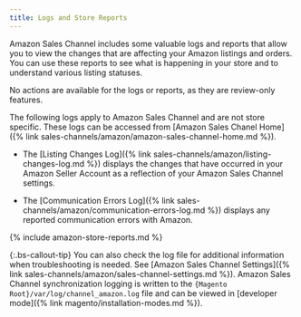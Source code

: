 ```yaml
---
title: Logs and Store Reports 
---
```


Amazon Sales Channel includes some valuable logs and reports that allow you to view the changes that are affecting your Amazon listings and orders. You can use these reports to see what is happening in your store and to understand various listing statuses.

No actions are available for the logs or reports, as they are review-only features.

The following logs apply to Amazon Sales Channel and are not store specific. These logs can be accessed from [Amazon Sales Chanel Home]({% link sales-channels/amazon/amazon-sales-channel-home.md %}).

- The [Listing Changes Log]({% link sales-channels/amazon/listing-changes-log.md %}) displays the changes that have occurred in your Amazon Seller Account as a reflection of your Amazon Sales Channel settings.

- The [Communication Errors Log]({% link sales-channels/amazon/communication-errors-log.md %}) displays any reported communication errors with Amazon.

{% include amazon-store-reports.md %}

{:.bs-callout-tip}
You can also check the log file for additional information when troubleshooting is needed. See [Amazon Sales Channel Settings]({% link sales-channels/amazon/sales-channel-settings.md %}). Amazon Sales Channel synchronization logging is written to the `{Magento Root}/var/log/channel_amazon.log` file and can be viewed in [developer mode]({% link magento/installation-modes.md %}).
